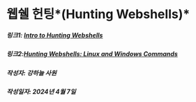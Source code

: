 # 웹쉘 헌팅*(Hunting Webshells)* 

##### 링크1: [Intro to Hunting Webshells][webshelllink]
[webshelllink]: https://library.mosse-institute.com/articles/2022/06/intro-to-hunting-webshells/intro-to-hunting-webshells.html "Go webshell"
##### 링크2:[Hunting Webshells: Linux and Windows Commands][hwebshelllink]
[hwebshelllink]: https://library.mosse-institute.com/articles/2022/06/hunting-webshells-linux-and-windows-commands/hunting-webshells-linux-and-windows-commands.html "Go hwebshell"
##### 작성자: 강하늘 사원
##### 작성일자: 2024년 4월 7일 
